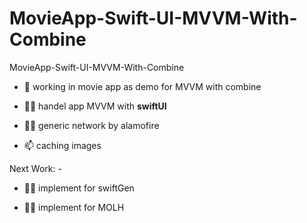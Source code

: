 # MovieApp-Swift-UI-MVVM-With-Combine
MovieApp-Swift-UI-MVVM-With-Combine

- 🔭 working in movie app as demo for MVVM with combine 

- 👨‍💻 handel app MVVM with **swiftUI**

- 👨‍💻 generic network by alamofire

- 📫 caching images 

Next Work: -

- 👨‍💻 implement for swiftGen  

- 👨‍💻 implement for MOLH  
